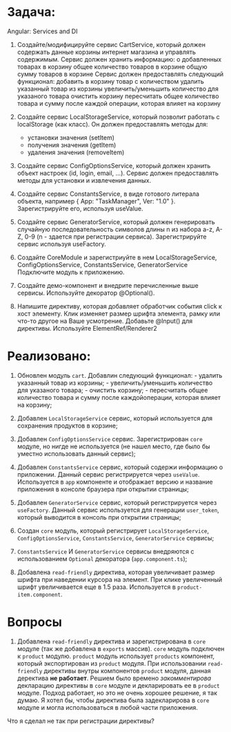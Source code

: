 # Задача:

Angular: Services and DI

1. Создайте/модифицируйте сервис CartService, который должен содержать данные корзины интернет магазина и управлять содержимым.
    Сервис должен хранить информацию: 
        о добавленных товарах в корзину
        общее количество товаров в корзине
        общую сумму товаров в корзине
    Сервис должен предоставлять следующий функционал:
        добавить в корзину товар с количеством
        удалить указанный товар из корзины
        увеличить/уменьшить количество для указаного товара
        очистить корзину
        пересчитать общее количество товара и сумму после каждой операции, которая влияет на корзину

2. Создайте сервис LocalStorageService, который позволит работать с localStorage (как класс). Он должен предоставлять методы для:
    - установки значения (setItem)
    - получения значения (getItem)
    - удаления значения (removeItem)

3. Создайте сервис ConfigOptionsService, который должен хранить объект настроек (id, login, email, ...).
   Сервис должен предоставлять методы для установки и извлечения данных.  

4. Создайте сервис ConstantsService, в виде готового литерала объекта,
   например { App: "TaskManager", Ver: "1.0" }. Зарегистрируйте его, используя useValue.

5. Создайте сервис GeneratorService, который должен генерировать случайную последовательность символов длины n 
   из набора a-z, A-Z, 0-9 (n - здается при регистрации сервиса). Зарегистрируйте сервис используя useFactory.

6. Создайте CoreModule и зарегистриуйте в нем LocalStorageService, ConfigOptionsService, ConstantsService, GeneratorService
   Подключите модуль к приложению. 

7. Создайте демо-компонент и внедрите перечисленные выше сервисы.  Используйте декоратор @Optional().

8. Напишите директиву, которая добавляет обработчик события click к хост элементу. 
   Клик изменяет размер шрифта элемента, рамку или что-то другое на Ваше усмотрение. 
   Добавьте @Input() для директивы. Используйте ElementRef/Renderer2

# Реализовано:

1. Обновлен модуль `cart`. Добавлин следующий функционал:
        - удалить указанный товар из корзины;
        - увеличить/уменьшить количество для указаного товара;
        - очистить корзину;
        - пересчитать общее количество товара и сумму после каждойоперации, которая влияет на корзину;

2. Добавлен `LocalStorageService` сервис, который используется для сохранения продуктов в корзине;

3. Добавлен `ConfigOptionsService` сервис. Зарегистрирован `core` модуле, но нигде не используется (не нашел место, где было бы уместно использовать данный сервис);

4. Добавлен `ConstantsService` сервис, который содержи информацию о приложении. Данный сервис регистрируется через `useValue`. Используется в `app` компоненте и отображает версию и название приложения в консоле браузера при открытии страницы;

5. Добавлен `GeneratorService` сервис, который регистрируется через `useFactory`. Данный сервис используется для генерации `user_token`, который выводится в консоль при открытии страницы;

6. Создан `core` модуль, который регистрирует `LocalStorageService`, `ConfigOptionsService`, `ConstantsService`, `GeneratorService` сервисы;

7. `ConstantsService` И `GeneratorService` сервисы внедряются с использованием `Optional` декоратора (`app.component.ts`);

8. Добавлена `read-friendly` директива, которая увеличивает размер шрифта при наведении курсора на элемент. При клике увеличенный шрифт увеличивается еще в 1.5 раза. Используется в `product-item.component`.

# Вопросы

1. Добавлена `read-friendly` директива и зарегистрирована в `core` модуле (так же добавлена в `exports` маccив). `core` модуль подключен к `product` модулю. `product` модуль использует `products` компонент, который экспортирован из `product` модуля. При использовании `read-friendly` директивы внутры компонентов `product` модуля, данная деректива **не работает**.
Решием было времено _закомментирова_ декларацию директивы в `core` модуле и декларировать ее в `product` модуле. Подход работает, но это не очень хорошее решение, я так думаю. Я хотел бы, чтобы директива была задекларирова в `core` модуле и могла использоваться в любой части приложения.

Что я сделал не так при регистрации директивы?